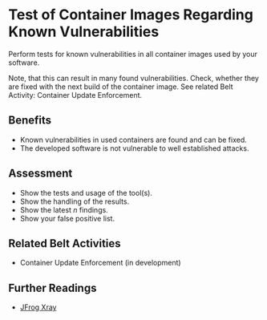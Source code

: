 # Test of Container Images Regarding Known Vulnerabilities

Perform tests for known vulnerabilities in all container images used by your software.

Note, that this can result in many found vulnerabilities. Check, whether they are fixed with the next build of the container image. See related Belt Activity: Container Update Enforcement.

## Benefits

-  Known vulnerabilities in used containers are found and can be fixed.
-  The developed software is not vulnerable to well established attacks.

## Assessment

- Show the tests and usage of the tool(s).
- Show the handling of the results.
- Show the latest *n* findings.
- Show your false positive list.

## Related Belt Activities
 - Container Update Enforcement (in development)

 ## Further Readings
 - [JFrog Xray](https://jfrog.com/xray/)
